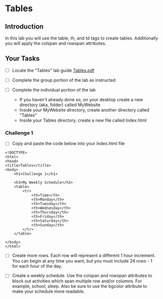 # Tables

## Introduction
In this lab you will use the table, th, and td tags to create tables.  Additionally you will apply the colspan and rowspan attributes.

## Your Tasks

- [ ] Locate the "Tables" lab guide [Tables.pdf](Tables.pdf)

- [ ] Complete the group portion of the lab as instructed

- [ ] Complete the individual portion of the lab

	* If you haven't already done so, on your desktop create a new directory (aka, folder) called MyWebsite
	* Inside your MyWebsite directory, create another directory called "Tables"
	* Inside your Tables directory, create a new file called Index.html

### Challenge 1

- [ ] Copy and paste the code below into your Index.html file

```
<!DOCTYPE>
<html>
<head>
<title>Tables</title>
<body>
	<h1>Challenge 1</h1> 
 
	<h3>My Weekly Schedule</h3> 
	<table>
		<tr>
			<th>Time</th>
			<th>Monday</th>
			<th>Tuesday</th>
			<th>Wednesday</th>
			<th>Thursday</th>
			<th>Friday</th>
			<th>Saturday</th>
			<th>Sunday</th>
		</tr>
	</table>

</body>
</html>

```
- [ ] Create more rows.  Each row will represent a different 1 hour increment.  You can begin at any time you want, but you must include 24 rows - 1 for each hour of the day. 

- [ ] Create a weekly schedule.  Use the colspan and rowspan attributes to block out activities which span multiple row and/or columns.  For example, school, sleep.  Also be sure to use the bgcolor attribute to make your schedule more readable.  








